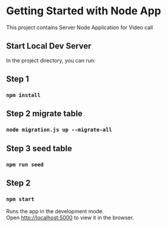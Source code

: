 # Getting Started with Node App

This project contains Server Node Application for Video call

## Start Local Dev Server

In the project directory, you can run:

## Step 1

### `npm install`

## Step 2 migrate table
### `node migration.js up --migrate-all`


## Step 3 seed table
### `npm run seed`

## Step 2
### `npm start`

Runs the app in the development mode.\
Open [http://localhost:5000](http://localhost:5000) to view it in the browser.
